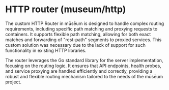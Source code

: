 # HTTP router (museum/http)

The custom HTTP Router in mūsēum is designed to handle complex routing requirements, including specific path matching and proxying requests to containers. It supports flexible path matching, allowing for both exact matches and forwarding of "rest-path" segments to proxied services. This custom solution was necessary due to the lack of support for such functionality in existing HTTP libraries.  

The router leverages the Go standard library for the server implementation, focusing on the routing logic. It ensures that API endpoints, health probes, and service proxying are handled efficiently and correctly, providing a robust and flexible routing mechanism tailored to the needs of the mūsēum project.